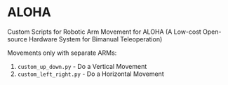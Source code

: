 # ALOHA
Custom Scripts for Robotic Arm Movement for ALOHA (A Low-cost Open-source Hardware System for Bimanual Teleoperation)

Movements only with separate ARMs:
1. `custom_up_down.py` - Do a Vertical Movement
2. `custom_left_right.py` - Do a Horizontal Movement
